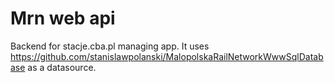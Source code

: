 # Mrn web api
 Backend for stacje.cba.pl managing app. It uses https://github.com/stanislawpolanski/MalopolskaRailNetworkWwwSqlDatabase as a datasource.